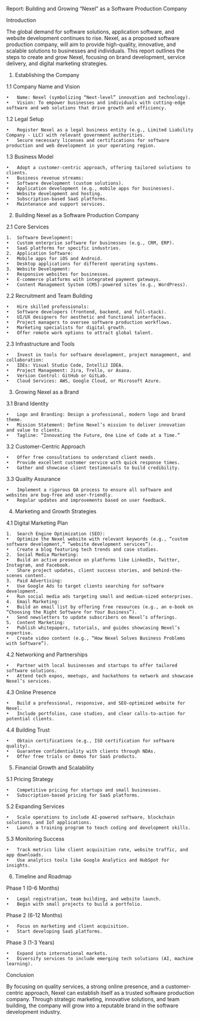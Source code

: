 Report: Building and Growing “Nexel” as a Software Production Company

Introduction

The global demand for software solutions, application software, and website development continues to rise. Nexel, as a proposed software production company, will aim to provide high-quality, innovative, and scalable solutions to businesses and individuals. This report outlines the steps to create and grow Nexel, focusing on brand development, service delivery, and digital marketing strategies.

1. Establishing the Company

1.1 Company Name and Vision

	•	Name: Nexel (symbolizing “Next-level” innovation and technology).
	•	Vision: To empower businesses and individuals with cutting-edge software and web solutions that drive growth and efficiency.

1.2 Legal Setup

	•	Register Nexel as a legal business entity (e.g., Limited Liability Company - LLC) with relevant government authorities.
	•	Secure necessary licenses and certifications for software production and web development in your operating region.

1.3 Business Model

	•	Adopt a customer-centric approach, offering tailored solutions to clients.
	•	Business revenue streams:
	•	Software development (custom solutions).
	•	Application development (e.g., mobile apps for businesses).
	•	Website development and hosting.
	•	Subscription-based SaaS platforms.
	•	Maintenance and support services.

2. Building Nexel as a Software Production Company

2.1 Core Services

	1.	Software Development:
	•	Custom enterprise software for businesses (e.g., CRM, ERP).
	•	SaaS platforms for specific industries.
	2.	Application Software:
	•	Mobile apps for iOS and Android.
	•	Desktop applications for different operating systems.
	3.	Website Development:
	•	Responsive websites for businesses.
	•	E-commerce platforms with integrated payment gateways.
	•	Content Management System (CMS)-powered sites (e.g., WordPress).

2.2 Recruitment and Team Building

	•	Hire skilled professionals:
	•	Software developers (frontend, backend, and full-stack).
	•	UI/UX designers for aesthetic and functional interfaces.
	•	Project managers to oversee software production workflows.
	•	Marketing specialists for digital growth.
	•	Offer remote work options to attract global talent.

2.3 Infrastructure and Tools

	•	Invest in tools for software development, project management, and collaboration:
	•	IDEs: Visual Studio Code, IntelliJ IDEA.
	•	Project Management: Jira, Trello, or Asana.
	•	Version Control: GitHub or GitLab.
	•	Cloud Services: AWS, Google Cloud, or Microsoft Azure.

3. Growing Nexel as a Brand

3.1 Brand Identity

	•	Logo and Branding: Design a professional, modern logo and brand theme.
	•	Mission Statement: Define Nexel’s mission to deliver innovation and value to clients.
	•	Tagline: “Innovating the Future, One Line of Code at a Time.”

3.2 Customer-Centric Approach

	•	Offer free consultations to understand client needs.
	•	Provide excellent customer service with quick response times.
	•	Gather and showcase client testimonials to build credibility.

3.3 Quality Assurance

	•	Implement a rigorous QA process to ensure all software and websites are bug-free and user-friendly.
	•	Regular updates and improvements based on user feedback.

4. Marketing and Growth Strategies

4.1 Digital Marketing Plan

	1.	Search Engine Optimization (SEO):
	•	Optimize the Nexel website with relevant keywords (e.g., “custom software development,” “website development services”).
	•	Create a blog featuring tech trends and case studies.
	2.	Social Media Marketing:
	•	Build an active presence on platforms like LinkedIn, Twitter, Instagram, and Facebook.
	•	Share project updates, client success stories, and behind-the-scenes content.
	3.	Paid Advertising:
	•	Use Google Ads to target clients searching for software development.
	•	Run social media ads targeting small and medium-sized enterprises.
	4.	Email Marketing:
	•	Build an email list by offering free resources (e.g., an e-book on “Choosing the Right Software for Your Business”).
	•	Send newsletters to update subscribers on Nexel’s offerings.
	5.	Content Marketing:
	•	Publish whitepapers, tutorials, and guides showcasing Nexel’s expertise.
	•	Create video content (e.g., “How Nexel Solves Business Problems with Software”).

4.2 Networking and Partnerships

	•	Partner with local businesses and startups to offer tailored software solutions.
	•	Attend tech expos, meetups, and hackathons to network and showcase Nexel’s services.

4.3 Online Presence

	•	Build a professional, responsive, and SEO-optimized website for Nexel.
	•	Include portfolios, case studies, and clear calls-to-action for potential clients.

4.4 Building Trust

	•	Obtain certifications (e.g., ISO certification for software quality).
	•	Guarantee confidentiality with clients through NDAs.
	•	Offer free trials or demos for SaaS products.

5. Financial Growth and Scalability

5.1 Pricing Strategy

	•	Competitive pricing for startups and small businesses.
	•	Subscription-based pricing for SaaS platforms.

5.2 Expanding Services

	•	Scale operations to include AI-powered software, blockchain solutions, and IoT applications.
	•	Launch a training program to teach coding and development skills.

5.3 Monitoring Success

	•	Track metrics like client acquisition rate, website traffic, and app downloads.
	•	Use analytics tools like Google Analytics and HubSpot for insights.

6. Timeline and Roadmap

Phase 1 (0-6 Months)

	•	Legal registration, team building, and website launch.
	•	Begin with small projects to build a portfolio.

Phase 2 (6-12 Months)

	•	Focus on marketing and client acquisition.
	•	Start developing SaaS platforms.

Phase 3 (1-3 Years)

	•	Expand into international markets.
	•	Diversify services to include emerging tech solutions (AI, machine learning).

Conclusion

By focusing on quality services, a strong online presence, and a customer-centric approach, Nexel can establish itself as a trusted software production company. Through strategic marketing, innovative solutions, and team building, the company will grow into a reputable brand in the software development industry.
